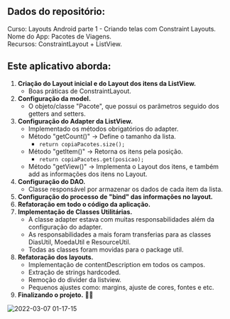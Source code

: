 ## Dados do repositório:
Curso: Layouts Android parte 1 - Criando telas com Constraint Layouts.<br>
Nome do App: Pacotes de Viagens.<br>
Recursos: ConstraintLayout + ListView.<br>

## Este aplicativo aborda:
1. **Criação do Layout inicial e do Layout dos itens da ListView.**
    - Boas práticas de ConstraintLayout.
2. **Configuração da model.**
    - O objeto/classe "Pacote", que possui os parâmetros seguido dos getters and setters.
3. **Configuração do Adapter da ListView.**
    - Implementado os métodos obrigatórios do adapter.  
    - Método "getCount()" -> Define o tamanho da lista.
        - ``` return copiaPacotes.size(); ```
    - Método "getItem()" -> Retorna os itens pela posição.
        - ``` return copiaPacotes.get(posicao); ```
    - Método "getView()" -> Implementa o Layout dos itens, e também add as informações dos itens no Layout.
4. **Configuração do DAO.**
    - Classe responsável por armazenar os dados de cada item da lista.
5. **Configuração do processo de "bind" das informações no layout.**
6. **Refatoração em todo o código da aplicação.**
7. **Implementação de Classes Utilitárias.**
    - A classe adapter estava com muitas responsabilidades além da configuração do adapter.
    - As responsabilidades a mais foram transferias para as classes DiasUtil, MoedaUtil e ResourceUtil.
    - Todas as classes foram movidas para o package util.
8. **Refatoração dos layouts.**
    - Implementação de contentDescription em todos os campos.
    - Extração de strings hardcoded.
    - Remoção do divider da listview.
    - Pequenos ajustes como: margins, ajuste de cores, fontes e etc.
9. **Finalizando o projeto.** 🚀🎉
    
![2022-03-07 01-17-15](https://user-images.githubusercontent.com/80295127/156967523-b67d9062-a198-470d-9bc0-ef46ce4bf0ad.gif)
